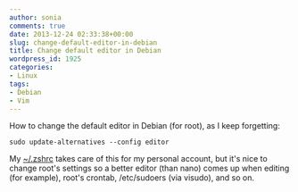 ```yaml
---
author: sonia
comments: true
date: 2013-12-24 02:33:38+00:00
slug: change-default-editor-in-debian
title: Change default editor in Debian
wordpress_id: 1925
categories:
- Linux
tags:
- Debian
- Vim
---
```


How to change the default editor in Debian (for root), as I keep forgetting:

`sudo update-alternatives --config editor`

My [~/.zshrc](http://zshwiki.org/home/) takes care of this for my personal account, but it's nice to change root's settings so a better editor (than nano) comes up when editing (for example), root's crontab, /etc/sudoers (via visudo), and so on.
